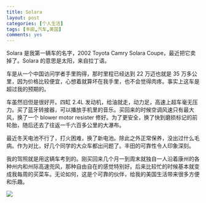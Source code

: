 ```yaml
---
title: Solara
layout: post
categories: [个人生活]
tags: [丰田,汽车,美国]
comments: yes
---
```


Solara 是我第一辆车的名字，2002 Toyota Camry Solara Coupe，最近把它卖掉了。Solara 的意思是太阳，来自拉丁语。

车是从一个中国访问学者手里购得，那时里程已经达到 22 万迈也就是 35 万多公里，因为价格比较便宜，心想着就算坏在我手里，也不会觉得肉疼。事实上这车是超过我的预期的。

车虽然旧但是很好开。四缸 2.4L 发动机，给油就走，动力足，高速上超车毫无压力。买了蓝牙转接器，可以播放手机里的音乐。买回来的时候空调风速只有最大风，换了一个 blower motor resister 修好。为了更安全，换了快到磨损标记的前轮胎，随后还去了往返一千六百多公里的大瀑布。

最近冬天电池不行了，打火困难，换了新电池。除此之外正常保养，没出过什么毛病。作为对比，好几个同学的大众车都出问题了。丰田的可靠性令人印象深刻。

我的驾照就是用这辆车考到的。刚买回来几个月一到周末就独自一人沿着康州的各种州内和州际高速兜风，那种自由自在的感觉特别好。后来比较忙的时候基本就变成我每周的买菜车。无论如何，这是个可靠的伙伴，给我的美国生活带来很多方便和乐趣。

 ![](https://blog-1252159939.cos.ap-hongkong.myqcloud.com/Solara.jpg)